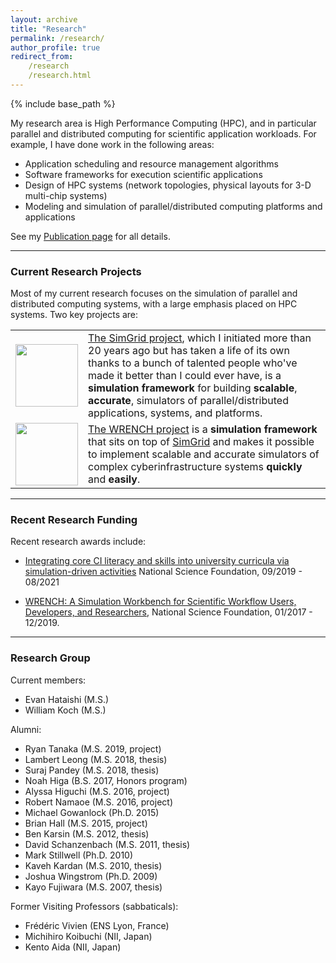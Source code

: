 ```yaml
---
layout: archive
title: "Research"
permalink: /research/
author_profile: true
redirect_from:
    /research
    /research.html
---
```


{% include base_path %}


My research area is High Performance Computing (HPC), and in particular
parallel and distributed computing for scientific application workloads. 
For example, I have done work in the following areas:

  - Application scheduling and resource management algorithms
  - Software frameworks for execution scientific applications
  - Design of HPC systems (network topologies, physical layouts for 3-D multi-chip systems)
  - Modeling and simulation of parallel/distributed computing platforms and applications

See my [Publication page]({{base.url}}/publications/) for all details.

---
### Current Research Projects

Most of my current research focuses on the simulation of parallel and distributed computing systems, with a large emphasis placed on HPC systems. Two key projects are:

<table>
<tr>
<td>
<a href="http://simgrid.org"><img height="100" src="https://simgrid.org/logos/simgrid_logo_2011.png"></a>
</td>
<td>
<a href="http://simgrid.org">The SimGrid project</a>, which I initiated
more than 20 years ago but has taken a life of its own thanks to a bunch of
talented people who've made it better than I could ever have, is a
<b>simulation framework</b> for building <b>scalable</b>, <b>accurate</b>, simulators
of parallel/distributed applications, systems, and platforms.
</td>
</tr>

<tr>
<td>
<a href="https://wrench-project.org/"><img height="100" src="https://wrench-project.org/wrench/1.4/user/logo-vertical.png"></a>
</td>
<td>
<a href="http://wrench-project.org">The WRENCH project</a> is
a <b>simulation framework</b> that sits on top of 
<a href="http://simgrid.org">SimGrid</a> and makes it possible
to implement scalable and accurate simulators of complex cyberinfrastructure systems
<b>quickly</b> and <b>easily</b>.
</td>
</tr>
</table>


---
### Recent Research Funding

Recent research awards include:

  - <a href="https://nsf.gov/awardsearch/showAward?AWD_ID=1923539">Integrating core CI literacy and skills into university curricula via simulation-driven activities</a>
National Science Foundation, 09/2019 - 08/2021

  - <a href="https://nsf.gov/awardsearch/showAward?AWD_ID=1642369">WRENCH: A Simulation Workbench for Scientific Workflow Users, Developers, and Researchers</a>,
National Science Foundation, 01/2017 - 12/2019.


---
### Research Group

Current members:
 
  - Evan Hataishi (M.S.)
  - William Koch (M.S.)

Alumni:

  - Ryan Tanaka (M.S. 2019, project)<br>
  - Lambert Leong (M.S. 2018, thesis)<br>
  - Suraj Pandey (M.S. 2018, thesis)<br>
  - Noah Higa (B.S. 2017, Honors program)<br>
  - Alyssa Higuchi (M.S. 2016, project)<br>
  - Robert Namaoe (M.S. 2016, project)<br>
  - Michael Gowanlock (Ph.D. 2015)<br>
  - Brian Hall (M.S. 2015, project)<br>
  - Ben Karsin (M.S. 2012, thesis)<br>
  - David Schanzenbach (M.S. 2011, thesis)<br>
  - Mark Stillwell (Ph.D. 2010)<br>
  - Kaveh Kardan (M.S. 2010, thesis)<br>
  - Joshua Wingstrom (Ph.D. 2009)<br>
  - Kayo Fujiwara (M.S. 2007, thesis)<br>

Former Visiting Professors (sabbaticals):

  - Fr&eacute;d&eacute;ric Vivien (ENS Lyon, France)
  - Michihiro Koibuchi (NII, Japan)
  - Kento Aida (NII, Japan)
